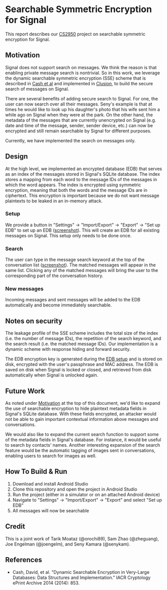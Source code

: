 # Searchable Symmetric Encryption for Signal
This report describes our [CS2950][3] project on searchable symmetric encryption for Signal.

## Motivation
Signal does not support search on messages.  We think the reason is that enabling private message search is nontrivial.  So in this work, we leverage the dynamic searchable symmetric encryption (SSE) scheme that is described in [Cash et al][1] and implemented in [Clusion][2], to build the secure search of messages on Signal.

There are several benefits of adding secure search to Signal.  For one, the user can now search over all their messages. Seny's example is that at times he would like to look up his daughter's photo that his wife sent him a while ago on Signal when they were at the park.  On the other hand, the metadata of the messages that are currently unencrypted on Signal (e.g. date and time of the message, sender, sender device, etc.) can now be encrypted and still remain searchable by Signal for different purposes.

Currently, we have implemented the search on messages only.

## Design
At the high level, we implemented an encrypted database (EDB) that serves as an index of the messages stored in Signal's SQLite database.  The index stores a mapping from each word to the message IDs of the messages in which the word appears.  The index is encrypted using symmetric encryption, meaning that both the words and the message IDs are in ciphertext.  This encryption is important because we do not want message plaintexts to be leaked in an in-memory attack.

### Setup
We provide a button in "Settings" -> "Import/Export" -> "Export" -> "Set up EDB" to set up an EDB ([screenshot][setup]).  This will create an EDB for all existing messages on Signal.  This setup only needs to be done once.

### Search
The user can type in the message search keyword at the top of the conversation list ([screenshot][search]).  The matched messages will appear in the same list.  Clicking any of the matched messages will bring the user to the corresponding part of the conversation history.

### New messages
Incoming messages and sent messages will be added to the EDB automatically and become immediately searchable.


## Notes on security
The leakage profile of the SSE scheme includes the total size of the index (i.e. the number of message IDs), the repetition of the search keyword, and the search result (i.e. the matched message IDs).  Our implementation is a dynamic scheme with response hiding and forward security.

The EDB encryption key is generated during the [EDB setup](#setup) and is stored on disk, encrypted with the user's passphrase and MAC address.  The EDB is saved on disk when Signal is locked or closed, and retrieved from disk automatically when Signal is unlocked again.

[1]: internetsociety.org/sites/default/files/07_4_1.pdf
[2]: https://github.com/orochi89/Clusion
[3]: http://cs.brown.edu/~seny/2950-v/
[setup]: https://github.com/zheguang/Signal-Android/blob/master/sse/setup.png
[search]: https://github.com/zheguang/Signal-Android/blob/master/sse/search.png

## Future Work
As noted under [Motivation](#motivation) at the top of this document, we'd like to expand the use of searchable encryption to hide plaintext metadata fields in Signal's SQLite database.  With these fields encrypted, an attacker would not be able to gain important contextual information above messages and conversations.

We would also like to expand the current search function to support some of the metadata fields in Signal's database.  For instance, it would be useful to search by contacts' names.  Another interesting expansion of the search feature would be the automatic tagging of images sent in conversations, enabling users to search for images as well.

## How To Build & Run
1. Download and install Android Studio
2. Clone this repository and open the project in Android Studio
3. Run the project (either in a simulator or on an attached Android device)
4. Navigate to "Settings" -> "Import/Export" -> "Export" and select "Set up EDB"
5. All messages will now be searchable

## Credit
This is a joint work of Tarik Moataz (@orochi89), Sam Zhao (@zheguang), Joe Engelman (@joengelm), and Seny Kamara (@senykam).

## References
* Cash, David, et al. "Dynamic Searchable Encryption in Very-Large Databases: Data Structures and Implementation." IACR Cryptology ePrint Archive 2014 (2014): 853.
